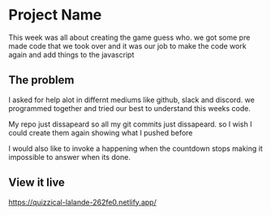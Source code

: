 # Project Name

This week was all about creating the game guess who. we got some pre made code that we took over and it was our job to make the code work again and add things to the javascript

## The problem

I asked for help alot in differnt mediums like github, slack and discord. we programmed together and tried our best to understand this weeks code.

My repo just dissapeard so all my git commits just dissapeard. so I wish I could create them again showing what I pushed before

I would also like to invoke a happening when the countdown stops making it impossible to answer when its done.

## View it live

https://quizzical-lalande-262fe0.netlify.app/
